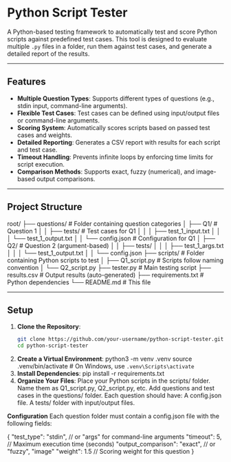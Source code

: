 # Python Script Tester

A Python-based testing framework to automatically test and score Python scripts against predefined test cases. This tool is designed to evaluate multiple `.py` files in a folder, run them against test cases, and generate a detailed report of the results.

---

## Features

- **Multiple Question Types**: Supports different types of questions (e.g., stdin input, command-line arguments).
- **Flexible Test Cases**: Test cases can be defined using input/output files or command-line arguments.
- **Scoring System**: Automatically scores scripts based on passed test cases and weights.
- **Detailed Reporting**: Generates a CSV report with results for each script and test case.
- **Timeout Handling**: Prevents infinite loops by enforcing time limits for script execution.
- **Comparison Methods**: Supports exact, fuzzy (numerical), and image-based output comparisons.

---

## Project Structure
root/
├── questions/ # Folder containing question categories
│ ├── Q1/ # Question 1
│ │ ├── tests/ # Test cases for Q1
│ │ │ ├── test_1_input.txt
│ │ │ └── test_1_output.txt
│ │ └── config.json # Configuration for Q1
│ ├── Q2/ # Question 2 (argument-based)
│ │ ├── tests/
│ │ │ ├── test_1_args.txt
│ │ │ └── test_1_output.txt
│ │ └── config.json
├── scripts/ # Folder containing Python scripts to test
│ ├── Q1_script.py # Scripts follow naming convention
│ └── Q2_script.py
├── tester.py # Main testing script
├── results.csv # Output results (auto-generated)
├── requirements.txt # Python dependencies
└── README.md # This file


---

## Setup

1. **Clone the Repository**:
   ```bash
   git clone https://github.com/your-username/python-script-tester.git
   cd python-script-tester
2. **Create a Virtual Environment**:
    python3 -m venv .venv
    source .venv/bin/activate  # On Windows, use `.venv\Scripts\activate`
3. **Install Dependencies**:
    pip install -r requirements.txt
4. **Organize Your Files**:
    Place your Python scripts in the scripts/ folder. Name them as Q1_script.py, Q2_script.py, etc.
    Add questions and test cases in the questions/ folder. Each question should have:
    A config.json file.
    A tests/ folder with input/output files.


**Configuration**
Each question folder must contain a config.json file with the following fields:

{
  "test_type": "stdin",       // or "args" for command-line arguments
  "timeout": 5,               // Maximum execution time (seconds)
  "output_comparison": "exact", // or "fuzzy", "image"
  "weight": 1.5               // Scoring weight for this question
}

